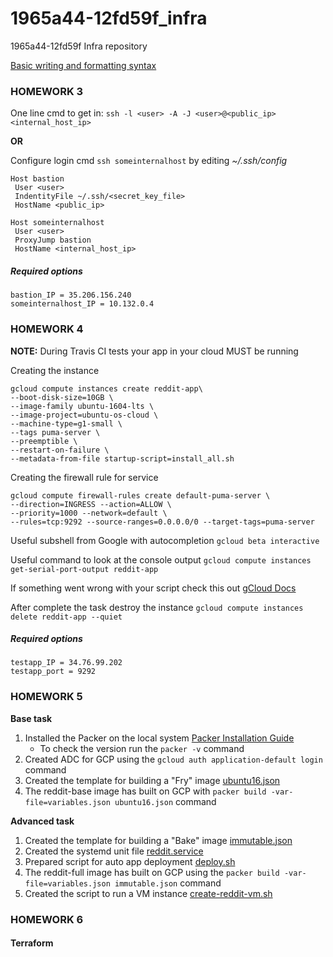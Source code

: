 # 1965a44-12fd59f_infra
1965a44-12fd59f Infra repository

[Basic writing and formatting syntax](https://help.github.com/en/github/writing-on-github/basic-writing-and-formatting-syntax)

### HOMEWORK 3

One line cmd to get in: `ssh -l <user> -A -J <user>@<public_ip> <internal_host_ip>`

**OR**

Configure login cmd `ssh someinternalhost` by editing *~/.ssh/config*

```
Host bastion
 User <user>
 IndentityFile ~/.ssh/<secret_key_file>
 HostName <public_ip>

Host someinternalhost
 User <user>
 ProxyJump bastion
 HostName <internal_host_ip>
```

##### Required options
```
bastion_IP = 35.206.156.240
someinternalhost_IP = 10.132.0.4
```

### HOMEWORK 4

**NOTE:** During Travis CI tests your app in your cloud MUST be running

Creating the instance
```
gcloud compute instances create reddit-app\
--boot-disk-size=10GB \
--image-family ubuntu-1604-lts \
--image-project=ubuntu-os-cloud \
--machine-type=g1-small \
--tags puma-server \
--preemptible \
--restart-on-failure \
--metadata-from-file startup-script=install_all.sh
```

Creating the firewall rule for service
```
gcloud compute firewall-rules create default-puma-server \
--direction=INGRESS --action=ALLOW \
--priority=1000 --network=default \
--rules=tcp:9292 --source-ranges=0.0.0.0/0 --target-tags=puma-server
```

Useful subshell from Google with autocompletion
`gcloud beta interactive`

Useful command to look at the console output
`gcloud compute instances get-serial-port-output reddit-app`

If something went wrong with your script check this out
[gCloud Docs](https://cloud.google.com/compute/docs/startupscript#rerunthescript)

After complete the task destroy the instance
`gcloud compute instances delete reddit-app --quiet`

##### Required options
```
testapp_IP = 34.76.99.202
testapp_port = 9292
```

### HOMEWORK 5

**Base task**
1. Installed the Packer on the local system [Packer Installation Guide](https://packer.io/intro/getting-started/install.html#precompiled-binaries)
   - To check the version run the `packer -v` command
2. Created ADC for GCP using the `gcloud auth application-default login` command
3. Created the template for building a "Fry" image [ubuntu16.json](packer/ubuntu16.json)
4. The reddit-base image has built on GCP with `packer build -var-file=variables.json ubuntu16.json` command

**Advanced task**
1. Created the template for building a "Bake" image [immutable.json](packer/immutable.json)
2. Created the systemd unit file [reddit.service](packer/files/reddit.service)
3. Prepared script for auto app deployment [deploy.sh](packer/scripts/deploy.sh)
4. The reddit-full image has built on GCP using the `packer build -var-file=variables.json immutable.json` command
5. Created the script to run a VM instance [create-reddit-vm.sh](config-scripts/create-reddit-vm.sh)


### HOMEWORK 6
#### Terraform
